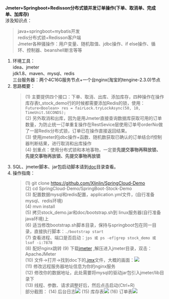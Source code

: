 **Jmeter+Springboot+Redisson分布式锁并发订单操作(下单、取消单、完成单、加库存)**<br>
涉及知识点：<br>
   > java+springboot+mybatis开发<br>
   > redis分布式锁+Redisson客户端<br>
   > Jmeter各种骚操作：用户变量、随机取值、jdbc操作、if else操作、循环、控制器、beanshell断言等等<br> 
1. 环境工具：<br>
   idea、jmeter<br>
   jdk1.8、maven、mysql、redis<br>
   三台服务器：两个4C16G服务节点+一个台nginx(淘宝的tengine-2.3.0)节点<br>
2. 思路概要：<br>
   >(1) 主要提供四个接口：下单、取消、出库、添加库存，四种操作在操作库存表t_stock_demo行的时候都需要添加Redis的锁，使用：``Future<Boolean> res = fairLock.tryLockAsync(50, 10, TimeUnit.SECONDS);``<br>
   >(2) 另外取消和出库，因为是用Jmeter直接查询数据库获取可用的订单数量，为防止统一订单重复操作在RestSevice层使用订单号orderNo做了一层Redis分布式锁，订单已在操作直接返回结果。<br>
   >(3) 使用jmeter的jdbc操作+函数、随机数获取已确认的订单结合if控制器判断结果，进行取消和出库操作<br>
   >(4) 划重点：使用分布式锁和本地事物，一定要**先提交事物再释放锁、先提交事物再放锁、先提交事物再放锁**<br>
3. SQL、jmeter脚本、jar包启动脚本请到[doc](https://github.com/Xlinlin/SpringCloud-Demo/tree/master/SpringBoot-Stock-Demo/doc)目录查看。
4. 操作指南：
   >(1) git clone https://github.com/Xlinlin/SpringCloud-Demo   <br>
   >(2) cd SpringCloud-Demo/SpringBoot-Stock-Demo  <br>
   >(3) 配置数据mysql和redis配置，application.yml文件，(自行准备mysql、redis环境) <br>
   >(4) mvn install <br>
   >(5) 拷贝stock_demo.jar和doc/bootstrap.sh到 linux服务器(自行准备java环境)上 <br>
   >(6) 适当修改bootstrap.sh脚本目录，保持与springboot包在同一目录，直接执行脚本：``./bootstrap start`` <br>
   >(7) 查看进程、端口是否启动：``jps 或 ps -ef|grep stock_demo 或 lsof -i:7878``<br>
   >(8) 配好nginx跳转
   >(9) 下载[jmeter](http://jmeter.apache.org/download_jmeter.cgi) ,解压进入jmeter目录，双击：ApacheJMeter<br>
   >(10) 文件->打开->找到doc下的[.jmx](https://github.com/Xlinlin/SpringCloud-Demo/blob/master/SpringBoot-Stock-Demo/doc/stock_demo_jmeter.jmx)文件，大概的画面：![](https://github.com/Xlinlin/SpringCloud-Demo/blob/master/SpringBoot-Stock-Demo/doc/stock_demo_jmeter.jpg?raw=true)<br>
   >(11) 修改远程服务器地址信息为你的nginx服务<br>
   >(12) 修改你的数据地址，此处需要将mysql的驱动jar包引入jmeter/lib目录下<br>
   >(13) 线程、参数、请求调整好后，然后点击启动(Ctrl+R)<br>
   部分截图：
   >(14) 后台日志![](https://github.com/Xlinlin/SpringCloud-Demo/blob/master/SpringBoot-Stock-Demo/doc/sever_console_log.jpg?raw=true)
   >(15) 库存表![](https://github.com/Xlinlin/SpringCloud-Demo/blob/master/SpringBoot-Stock-Demo/doc/stock_query.jpg?raw=true)
   >(16) 订单表![](https://github.com/Xlinlin/SpringCloud-Demo/blob/master/SpringBoot-Stock-Demo/doc/order_query.jpg?raw=true)
   